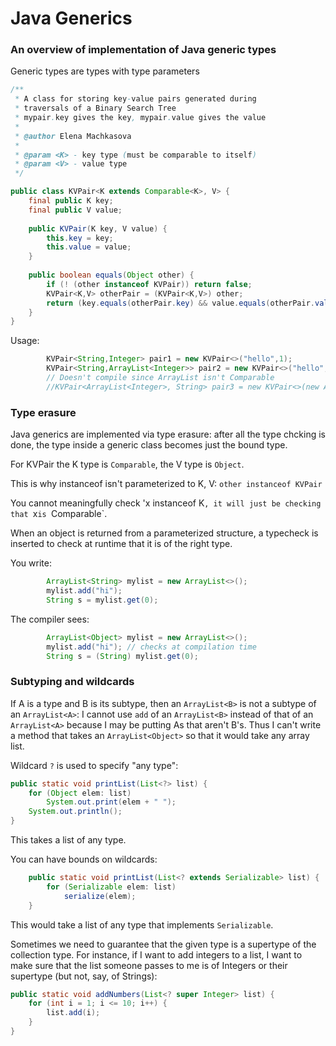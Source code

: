 # Java Generics
### An overview of implementation of Java generic types

Generic types are types with type parameters
```java
/**
 * A class for storing key-value pairs generated during
 * traversals of a Binary Search Tree
 * mypair.key gives the key, mypair.value gives the value
 * 
 * @author Elena Machkasova
 *
 * @param <K> - key type (must be comparable to itself)
 * @param <V> - value type 
 */

public class KVPair<K extends Comparable<K>, V> {
	final public K key;
	final public V value;
	
	public KVPair(K key, V value) {
		this.key = key;
		this.value = value;
	}
	
	public boolean equals(Object other) {
		if (! (other instanceof KVPair)) return false;
		KVPair<K,V> otherPair = (KVPair<K,V>) other;
		return (key.equals(otherPair.key) && value.equals(otherPair.value));
	}
}
```
Usage:

```java
		KVPair<String,Integer> pair1 = new KVPair<>("hello",1);
		KVPair<String,ArrayList<Integer>> pair2 = new KVPair<>("hello",new ArrayList<>());
		// Doesn't compile since ArrayList isn't Comparable
		//KVPair<ArrayList<Integer>, String> pair3 = new KVPair<>(new ArrayList<>(),"hello");
```

### Type erasure
Java generics are implemented via type erasure: after all the type chcking is done, the type inside 
a generic class becomes just the bound type.

For KVPair the K type is `Comparable`, the V type is `Object`. 

This is why instanceof isn't parameterized to K, V: `other instanceof KVPair` 

You cannot meaningfully check 'x instanceof K`, it will just be checking that `x` is  `Comparable`.

When an object is returned from a parameterized structure, a typecheck is inserted to check at runtime that it is of the right type. 

You write:
```java
		ArrayList<String> mylist = new ArrayList<>();
		mylist.add("hi");
		String s = mylist.get(0);
```
The compiler sees:
```java
		ArrayList<Object> mylist = new ArrayList<>();
		mylist.add("hi"); // checks at compilation time
		String s = (String) mylist.get(0); 
```

### Subtyping and wildcards
If A is a type and B is its subtype, then an `ArrayList<B>` is not a subtype of an `ArrayList<A>`:
I cannot use `add` of an `ArrayList<B>` instead of that of an `ArrayList<A>` because I may be putting As that aren't B's. 
Thus I can't write a method that takes an `ArrayList<Object>` so that it would take any array list.  

Wildcard `?` is used to specify "any type": 
```java
public static void printList(List<?> list) {
    for (Object elem: list)
        System.out.print(elem + " ");
    System.out.println();
}
```
This takes a list of any type. 

You can have bounds on wildcards:
```java
	public static void printList(List<? extends Serializable> list) {
	    for (Serializable elem: list)
	        serialize(elem);
	}

```
This would take a list of any type that implements `Serializable`.

Sometimes we need to guarantee that the given type is a supertype of the collection type. For instance, if I want to add integers to a list,
I want to make sure that the list someone passes to me is of Integers or their supertype (but not, say, of Strings):
```java
public static void addNumbers(List<? super Integer> list) {
    for (int i = 1; i <= 10; i++) {
        list.add(i);
    }
}
```
 
